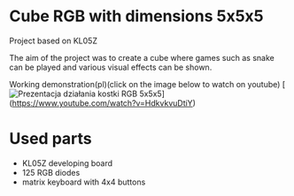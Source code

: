# Cube RGB with dimensions 5x5x5

Project based on KL05Z

The aim of the project was to create a cube where games such as snake can be played and various visual effects can be shown.


Working demonstration(pl)(click on the image below to watch on youtube) 
[![Prezentacja działania kostki RGB 5x5x5](https://user-images.githubusercontent.com/41265252/122605744-288e4f00-d078-11eb-9579-0f591c1224b7.png)] (https://www.youtube.com/watch?v=HdkvkvuDtiY)


# Used parts
- KL05Z developing board
- 125 RGB diodes
- matrix keyboard with 4x4 buttons



